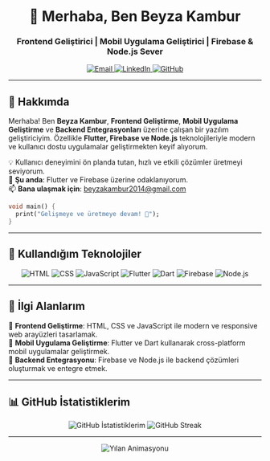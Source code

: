 </p>
<h1 align="center">🦋 Merhaba, Ben Beyza Kambur</h1>
<h3 align="center">Frontend Geliştirici | Mobil Uygulama Geliştirici | Firebase & Node.js Sever</h3>
<p align="center">
  <a href="mailto:beyzakambur2014@gmail.com"> <img src="https://img.shields.io/badge/-Email-D14836?style=for-the-badge&logo=gmail&logoColor=white" alt="Email"/> </a>
  <a href="https://www.linkedin.com/in/beyzakambur/"> <img src="https://img.shields.io/badge/-LinkedIn-0077B5?style=for-the-badge&logo=linkedin&logoColor=white" alt="LinkedIn"/> </a>
  <a href="https://github.com/beyzasuna19"> <img src="https://img.shields.io/badge/-GitHub-181717?style=for-the-badge&logo=github&logoColor=white" alt="GitHub"/> </a>
</p>

---

## 🦋 Hakkımda
Merhaba! Ben **Beyza Kambur**, **Frontend Geliştirme**, **Mobil Uygulama Geliştirme** ve **Backend Entegrasyonları** üzerine çalışan bir yazılım geliştiriciyim. Özellikle **Flutter, Firebase ve Node.js** teknolojileriyle modern ve kullanıcı dostu uygulamalar geliştirmekten keyif alıyorum.

💡 Kullanıcı deneyimini ön planda tutan, hızlı ve etkili çözümler üretmeyi seviyorum.  
🌱 **Şu anda**: Flutter ve Firebase üzerine odaklanıyorum.  
📫 **Bana ulaşmak için**: [beyzakambur2014@gmail.com](mailto:beyzakambur2014@gmail.com)

```dart
void main() {
  print("Gelişmeye ve üretmeye devam! 🚀");
}
```

---

## 🔧 Kullandığım Teknolojiler
<p align="center">
  <img src="https://img.shields.io/badge/-HTML-E34F26?style=for-the-badge&logo=html5&logoColor=white" alt="HTML"/>
  <img src="https://img.shields.io/badge/-CSS-1572B6?style=for-the-badge&logo=css3&logoColor=white" alt="CSS"/>
  <img src="https://img.shields.io/badge/-JavaScript-F7DF1E?style=for-the-badge&logo=javascript&logoColor=black" alt="JavaScript"/>
  <img src="https://img.shields.io/badge/-Flutter-02569B?style=for-the-badge&logo=flutter&logoColor=white" alt="Flutter"/>
  <img src="https://img.shields.io/badge/-Dart-0175C2?style=for-the-badge&logo=dart&logoColor=white" alt="Dart"/>
  <img src="https://img.shields.io/badge/-Firebase-FFCA28?style=for-the-badge&logo=firebase&logoColor=black" alt="Firebase"/>
  <img src="https://img.shields.io/badge/-Node.js-339933?style=for-the-badge&logo=node.js&logoColor=white" alt="Node.js"/>
</p>

---

## 🌟 İlgi Alanlarım
🔹 **Frontend Geliştirme**: HTML, CSS ve JavaScript ile modern ve responsive web arayüzleri tasarlamak.  
🔹 **Mobil Uygulama Geliştirme**: Flutter ve Dart kullanarak cross-platform mobil uygulamalar geliştirmek.  
🔹 **Backend Entegrasyonu**: Firebase ve Node.js ile backend çözümleri oluşturmak ve entegre etmek.  

---

## 📊 GitHub İstatistiklerim
<p align="center">
  <img src="https://github-readme-stats.vercel.app/api?username=beyzasuna19&show_icons=true&theme=tokyonight" alt="GitHub İstatistiklerim"/>
  <img src="https://github-readme-streak-stats.herokuapp.com/?user=beyzasuna19&theme=tokyonight" alt="GitHub Streak"/>
</p>

---
<p align="center"> <img src="https://github.com/beyzasuna19/beyzasuna19/blob/output/github-contribution-grid-snake.svg" alt="Yılan Animasyonu"/> </p><h1 align="center">
